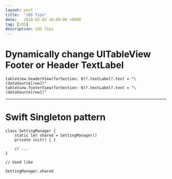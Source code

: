 ```yaml
---
layout: post
title:  "iOS Tips"
date:   2018-02-02 16:00:00 +0900
tag: [iOS]
description: iOS Tips
---
```



# Dynamically change UITableView Footer or Header TextLabel

```
tableView.headerView(forSection: 0)?.textLabel?.text = "\(dataSource[row])"
tableView.footerView(forSection: 0)?.textLabel?.text = "\(dataSource[row])"
```

---

# Swift Singleton pattern

```
class SettingManager {
    static let shared = SettingManager()
    private init() { }

    // ...
}

// Used like

SettingManager.shared
```

